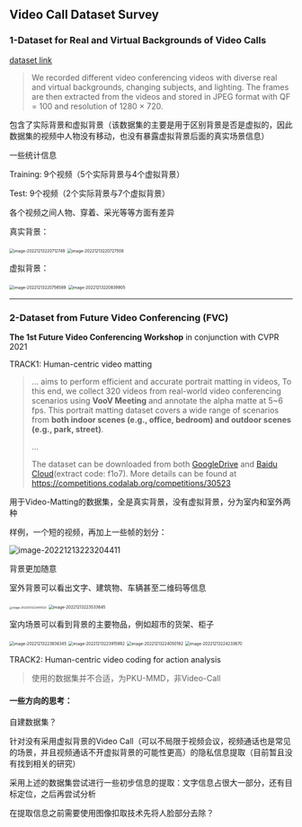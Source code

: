 ## Video Call Dataset Survey



### 1-Dataset for Real and Virtual Backgrounds of Video Calls

[dataset link](https://zenodo.org/record/5572910#.Y5iE-HZBxEZ)

> We recorded different video conferencing videos with diverse real and virtual backgrounds, changing subjects, and lighting. The frames are then extracted from the videos and stored in JPEG format with QF = 100 and resolution of 1280 × 720.

包含了实际背景和虚拟背景（该数据集的主要是用于区别背景是否是虚拟的，因此数据集的视频中人物没有移动，也没有暴露虚拟背景后面的真实场景信息）

一些统计信息

Training: 9个视频（5个实际背景与4个虚拟背景）

Test: 9个视频（2个实际背景与7个虚拟背景）

各个视频之间人物、穿着、采光等等方面有差异

真实背景：

<img src="C:\Users\DELL\AppData\Roaming\Typora\typora-user-images\image-20221213220712749.png" alt="image-20221213220712749" style="zoom:50%;" />

<img src="C:\Users\DELL\AppData\Roaming\Typora\typora-user-images\image-20221213220727508.png" alt="image-20221213220727508" style="zoom:50%;" />

虚拟背景：

<img src="C:\Users\DELL\AppData\Roaming\Typora\typora-user-images\image-20221213220756589.png" alt="image-20221213220756589" style="zoom:50%;" />

<img src="C:\Users\DELL\AppData\Roaming\Typora\typora-user-images\image-20221213220839905.png" alt="image-20221213220839905" style="zoom:50%;" />

---



### 2-Dataset from Future Video Conferencing (FVC)

**The 1st Future Video Conferencing Workshop** in conjunction with CVPR 2021

TRACK1: Human-centric video matting

> ... aims to perform efficient and accurate portrait matting in videos, To this end, we collect 320 videos from real-world video conferencing scenarios using **VooV Meeting** and annotate the alpha matte at 5~6 fps. This portrait matting dataset covers a wide range of scenarios from **both indoor scenes (e.g., office, bedroom) and outdoor scenes (e.g., park, street)**. 
>
> ...
>
> The dataset can be downloaded from both [GoogleDrive](https://drive.google.com/file/d/14pLlM7h5jxSn3xy3byHVQPNdCTerEpUL/view?usp=sharing) and [Baidu Cloud](https://pan.baidu.com/s/130xTgmxu26a5EViEKm-l9A)(extract code: f1o7). More details can be found at https://competitions.codalab.org/competitions/30523

用于Video-Matting的数据集，全是真实背景，没有虚拟背景，分为室内和室外两种

样例，一个短的视频，再加上一些帧的划分：

![image-20221213223204411](C:\Users\DELL\AppData\Roaming\Typora\typora-user-images\image-20221213223204411.png)

背景更加随意

室外背景可以看出文字、建筑物、车辆甚至二维码等信息

<img src="C:\Users\DELL\AppData\Roaming\Typora\typora-user-images\image-20221213223451523.png" alt="image-20221213223451523" style="zoom: 33%;" />

<img src="C:\Users\DELL\AppData\Roaming\Typora\typora-user-images\image-20221213223533645.png" alt="image-20221213223533645" style="zoom:50%;" />



室内场景可以看到背景的主要物品，例如超市的货架、柜子

<img src="C:\Users\DELL\AppData\Roaming\Typora\typora-user-images\image-20221213223836345.png" alt="image-20221213223836345" style="zoom:50%;" />

<img src="C:\Users\DELL\AppData\Roaming\Typora\typora-user-images\image-20221213223915992.png" alt="image-20221213223915992" style="zoom:50%;" />

<img src="C:\Users\DELL\AppData\Roaming\Typora\typora-user-images\image-20221213224050192.png" alt="image-20221213224050192" style="zoom:50%;" />

<img src="C:\Users\DELL\AppData\Roaming\Typora\typora-user-images\image-20221213224233670.png" alt="image-20221213224233670" style="zoom:50%;" />

TRACK2: Human-centric video coding for action analysis

> 使用的数据集并不合适，为PKU-MMD，非Video-Call





#### 一些方向的思考：

自建数据集？

针对没有采用虚拟背景的Video Call（可以不局限于视频会议，视频通话也是常见的场景，并且视频通话不开虚拟背景的可能性更高）的隐私信息提取（目前暂且没有找到相关的研究）

采用上述的数据集尝试进行一些初步信息的提取：文字信息占很大一部分，还有目标定位，之后再尝试分析

在提取信息之前需要使用图像扣取技术先将人脸部分去除？